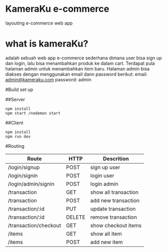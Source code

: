 # KameraKu e-commerce
layouting e-commerce web app

# what is kameraKu?
adalah sebuah web app e-commerce sederhana dimana user bisa sign up dan login, lalu bisa menambahkan produk ke dalam cart.
Terdapat pula halaman admin untuk menambahkan item baru.
Halaman admin bisa diakses dengan menggunakan email dann password berikut:
email: admin@kameraku.com
password: admin

#Build set up

##Server
```
npm install
npm start /nodemon start

```
##Client

```
npm install
npm run dev

```

#Routing

**Route** | **HTTP** | **Descrition**
----------|----------|---------------
/login/signup | POST | sign up user
/login/signin | POST | login user
/login/admin/signin | POST | login admin
/transaction | GET | show all transaction
/transaction | POST | add new transaction
/transaction/:id | PUT | update transaction
/transaction/:id | DELETE | remove transaction
/transaction/checkout | GET | show checkout items
/items | GET | show all item
/items | POST | add new item

